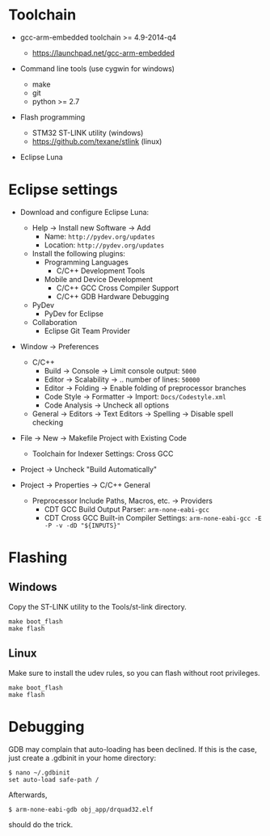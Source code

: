 Toolchain
=========
  * gcc-arm-embedded toolchain >= 4.9-2014-q4
    * https://launchpad.net/gcc-arm-embedded

  * Command line tools (use cygwin for windows)
    * make
	* git
    * python >= 2.7

  * Flash programming
    * STM32 ST-LINK utility (windows)
    * https://github.com/texane/stlink (linux)

  * Eclipse Luna

Eclipse settings
================
  * Download and configure Eclipse Luna:
    * Help -> Install new Software -> Add
      * Name: `http://pydev.org/updates`
      * Location: `http://pydev.org/updates`
    * Install the following plugins:
      * Programming Languages
        * C/C++ Development Tools
      * Mobile and Device Development
        * C/C++ GCC Cross Compiler Support
        * C/C++ GDB Hardware Debugging
     * PyDev
        * PyDev for Eclipse
      * Collaboration
        * Eclipse Git Team Provider

  * Window -> Preferences
    * C/C++
      * Build -> Console -> Limit console output: `5000`
      * Editor -> Scalability -> .. number of lines: `50000`
      * Editor -> Folding -> Enable folding of preprocessor branches
      * Code Style -> Formatter -> Import: `Docs/Codestyle.xml`
      * Code Analysis -> Uncheck all options
    * General -> Editors -> Text Editors -> Spelling -> Disable spell checking

  * File -> New -> Makefile Project with Existing Code
    * Toolchain for Indexer Settings: Cross GCC

  * Project -> Uncheck "Build Automatically" 
  
  * Project -> Properties -> C/C++ General
    * Preprocessor Include Paths, Macros, etc. -> Providers
      * CDT GCC Build Output Parser: `arm-none-eabi-gcc`
      * CDT Cross GCC Built-in Compiler Settings: `arm-none-eabi-gcc -E -P -v -dD "${INPUTS}"`

Flashing
========

Windows
-------
Copy the ST-LINK utility to the Tools/st-link directory.

    make boot_flash
    make flash

Linux
-----
Make sure to install the udev rules, so you can flash without root
privileges.

    make boot_flash
    make flash

Debugging
=========
GDB may complain that auto-loading has been declined. If this is
the case, just create a .gdbinit in your home directory:

    $ nano ~/.gdbinit
    set auto-load safe-path /

Afterwards, 

    $ arm-none-eabi-gdb obj_app/drquad32.elf

should do the trick.

